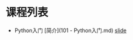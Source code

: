 # 课程列表

* Python入门 [简介](101 - Python入门.md) [slide](http://shell909090.org/learn-python/101%20-%20Python%E5%85%A5%E9%97%A8.slides.html)

